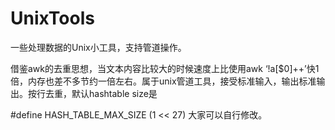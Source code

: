# UnixTools
一些处理数据的Unix小工具，支持管道操作。


借鉴awk的去重思想，当文本内容比较大的时候速度上比使用awk ‘!a[$0]++’快1倍，内存也差不多节约一倍左右。属于unix管道工具，接受标准输入，输出标准输出。按行去重，默认hashtable size是

#define HASH_TABLE_MAX_SIZE (1 << 27)
大家可以自行修改。
